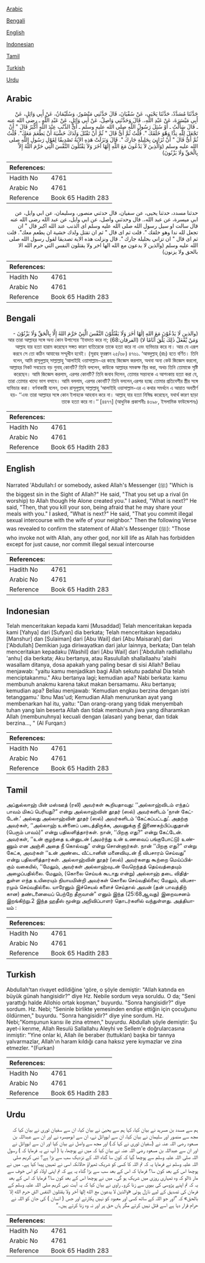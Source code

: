 [Arabic](#arabic)

[Bengali](#bengali)

[English](#english)

[Indonesian](#indonesian)

[Tamil](#tamil)

[Turkish](#turkish)

[Urdu](#urdu)

## Arabic


<div dir="rtl" lang="ar" style={{fontSize:'larger',backgroundColor:'#f8f9fa',padding:20}}>
حَدَّثَنَا مُسَدَّدٌ، حَدَّثَنَا يَحْيَى، عَنْ سُفْيَانَ، قَالَ حَدَّثَنِي مَنْصُورٌ، وَسُلَيْمَانُ، عَنْ أَبِي وَائِلٍ، عَنْ أَبِي مَيْسَرَةَ، عَنْ عَبْدِ اللَّهِ،‏.‏ قَالَ وَحَدَّثَنِي وَاصِلٌ، عَنْ أَبِي وَائِلٍ، عَنْ عَبْدِ اللَّهِ ـ رضى الله عنه ـ قَالَ سَأَلْتُ ـ أَوْ سُئِلَ رَسُولُ اللَّهِ صلى الله عليه وسلم ـ أَىُّ الذَّنْبِ عِنْدَ اللَّهِ أَكْبَرُ قَالَ ‏"‏ أَنْ تَجْعَلَ لِلَّهِ نِدًّا وَهْوَ خَلَقَكَ ‏"‏‏.‏ قُلْتُ ثُمَّ أَىٌّ قَالَ ‏"‏ ثُمَّ أَنْ تَقْتُلَ وَلَدَكَ خَشْيَةَ أَنْ يَطْعَمَ مَعَكَ‏"‏‏.‏ قُلْتُ ثُمَّ أَىٌّ قَالَ ‏"‏ أَنْ تُزَانِيَ بِحَلِيلَةِ جَارِكَ ‏"‏‏.‏ قَالَ وَنَزَلَتْ هَذِهِ الآيَةُ تَصْدِيقًا لِقَوْلِ رَسُولِ اللَّهِ صلى الله عليه وسلم ‏(‏وَالَّذِينَ لاَ يَدْعُونَ مَعَ اللَّهِ إِلَهًا آخَرَ وَلاَ يَقْتُلُونَ النَّفْسَ الَّتِي حَرَّمَ اللَّهُ إِلاَّ بِالْحَقِّ وَلَا يَزْنُونَ‏)‏
</div>
<div style={{backgroundColor:'#f8f9fa',padding:20, marginBottom: 10}}><table> <thead> <tr> <th>References:</th> <th></th> </tr> </thead> <tbody><tr><td>Hadith No</td><td>4761</td></tr><tr><td>Arabic No</td><td>4761</td></tr><tr><td>Reference</td><td>Book 65 Hadith 283</td></tr></tbody></table></div>


<div dir="rtl" lang="ar" style={{fontSize:'larger',backgroundColor:'#f8f9fa',padding:20}}>
حدثنا مسدد، حدثنا يحيى، عن سفيان، قال حدثني منصور، وسليمان، عن ابي وايل، عن ابي ميسرة، عن عبد الله،. قال وحدثني واصل، عن ابي وايل، عن عبد الله رضى الله عنه قال سالت او سيل رسول الله صلى الله عليه وسلم اى الذنب عند الله اكبر قال " ان تجعل لله ندا وهو خلقك ". قلت ثم اى قال " ثم ان تقتل ولدك خشية ان يطعم معك". قلت ثم اى قال " ان تزاني بحليلة جارك ". قال ونزلت هذه الاية تصديقا لقول رسول الله صلى الله عليه وسلم (والذين لا يدعون مع الله الها اخر ولا يقتلون النفس التي حرم الله الا بالحق ولا يزنون)
</div>
<div style={{backgroundColor:'#f8f9fa',padding:20, marginBottom: 10}}><table> <thead> <tr> <th>References:</th> <th></th> </tr> </thead> <tbody><tr><td>Hadith No</td><td>4761</td></tr><tr><td>Arabic No</td><td>4761</td></tr><tr><td>Reference</td><td>Book 65 Hadith 283</td></tr></tbody></table></div>

## Bengali


<div dir="rtl" lang="bn" style={{fontSize:'larger',backgroundColor:'#f8f9fa',padding:20}}>
(‏والذين لَا يَدْعُوْنَ مَعَ اللهِ إلٰهًا اٰخَرَ وَلَا يَقْتُلُوْنَ النَّفْسَ الَّتِيْ حَرَّمَ اللهُ إِلَّا بِالْحَقِّ وَلَا يَزْنُوْنَ - وَمَنْ يَّفْعَلْ ذٰلِكَ يَلْقَ أَثَامًا لا) (الفرقان:68) আর তারা আল্লাহর সঙ্গে অন্য কোন উপাস্যের ‘ইবাদাত করে না; আল্লাহ যার হত্যা হারাম করেছেন সঙ্গত কারণ ব্যতিরেকে তাকে হত্যা করে না এবং ব্যভিচার করে না। আর যে এরূপ করবে সে তো কঠিন আযাবের সম্মুখীন হবেই। (সূরাহ ফুরক্বান ২৫/৬৮) ৪৭৬১. ‘আবদুল্লাহ্ (রাঃ) হতে বর্ণিত। তিনি বলেন, আমি রাসূলুল্লাহ্ সাল্লাল্লাহু ‘আলাইহি ওয়াসাল্লাম-এর কাছে জিজ্ঞেস করলাম, অথবা অন্য কেউ জিজ্ঞেস করলো, আল্লাহর নিকট সবচেয়ে বড় গুনাহ্ কোনটি? তিনি বললেন, কাউকে আল্লাহর সমকক্ষ স্থির করা, অথচ তিনি তোমাকে সৃষ্টি করেছেন। আমি জিজ্ঞেস করলাম, এরপর কোনটি? তিনি জবাব দিলেন, তোমার সন্তানকে এ আশংকায় হত্যা করা যে, তারা তোমার খাদ্যে ভাগ বসাবে। আমি বললাম, এরপর কোনটি? তিনি বললেন,এরপর হচ্ছে তোমার প্রতিবেশীর স্ত্রীর সঙ্গে ব্যভিচার করা। বর্ণনাকারী বলেন, তখন রাসূলুল্লাহ্ সাল্লাল্লাহু ‘আলাইহি ওয়াসাল্লাম-এর এ কথার সমর্থনে এ আয়াত অবতীর্ণ হয়- ‘‘এবং তারা আল্লাহর সঙ্গে কোন ইলাহকে আহবান করে না। আল্লাহ্ যার হত্যা নিষিদ্ধ করেছেন, যথার্থ কারণ ছাড়া তাকে হত্যা করে না।’’ [৪৪৭৭] (আধুনিক প্রকাশনীঃ ৪৩৯৮, ইসলামিক ফাউন্ডেশনঃ)
</div>
<div style={{backgroundColor:'#f8f9fa',padding:20, marginBottom: 10}}><table> <thead> <tr> <th>References:</th> <th></th> </tr> </thead> <tbody><tr><td>Hadith No</td><td>4761</td></tr><tr><td>Arabic No</td><td>4761</td></tr><tr><td>Reference</td><td>Book 65 Hadith 283</td></tr></tbody></table></div>

## English


<div dir="ltr" lang="en" style={{fontSize:'larger',backgroundColor:'#f8f9fa',padding:20}}>
Narrated 'Abdullah:I or somebody, asked Allah's Messenger (ﷺ) "Which is the biggest sin in the Sight of Allah?" He said, "That you set up a rival (in worship) to Allah though He Alone created you." I asked, "What is next?" He said, "Then, that you kill your son, being afraid that he may share your meals with you." I asked, "What is next?" He said, "That you commit illegal sexual intercourse with the wife of your neighbor." Then the following Verse was revealed to confirm the statement of Allah's Messenger (ﷺ): "Those who invoke not with Allah, any other god, nor kill life as Allah has forbidden except for just cause, nor commit illegal sexual intercourse
</div>
<div style={{backgroundColor:'#f8f9fa',padding:20, marginBottom: 10}}><table> <thead> <tr> <th>References:</th> <th></th> </tr> </thead> <tbody><tr><td>Hadith No</td><td>4761</td></tr><tr><td>Arabic No</td><td>4761</td></tr><tr><td>Reference</td><td>Book 65 Hadith 283</td></tr></tbody></table></div>

## Indonesian


<div dir="ltr" lang="id" style={{fontSize:'larger',backgroundColor:'#f8f9fa',padding:20}}>
Telah menceritakan kepada kami [Musaddad] Telah menceritakan kepada kami [Yahya] dari [Sufyan] dia berkata; Telah menceritakan kepadaku [Manshur] dan [Sulaiman] dari [Abu Wail] dari [Abu Maisarah] dari ['Abdullah] Demikian juga diriwayatkan dari jalur lainnya, berkata; Dan telah menceritakan kepadaku [Washil] dari [Abu Wail] dari ['Abdullah radliallahu 'anhu] dia berkata; Aku bertanya, atau Rasulullah shallallaahu 'alaihi wasallam ditanya, dosa apakah yang paling besar di sisi Allah? Beliau menjawab: "yaitu kamu menjadikan bagi Allah sekutu padahal Dia telah menciptakanmu." Aku bertanya lagi; kemudian apa? Nabi berkata: kamu membunuh anakmu karena takut makan bersamamu. Aku bertanya; kemudian apa? Beliau menjawab: 'Kemudian engkau berzina dengan istri tetanggamu.' Ibnu Mas'ud; Kemudian Allah menurunkan ayat yang membenarkan hal itu, yaitu: "Dan orang-orang yang tidak menyembah tuhan yang lain beserta Allah dan tidak membunuh jiwa yang diharamkan Allah (membunuhnya) kecuali dengan (alasan) yang benar, dan tidak berzina…, " (Al Furqan:)
</div>
<div style={{backgroundColor:'#f8f9fa',padding:20, marginBottom: 10}}><table> <thead> <tr> <th>References:</th> <th></th> </tr> </thead> <tbody><tr><td>Hadith No</td><td>4761</td></tr><tr><td>Arabic No</td><td>4761</td></tr><tr><td>Reference</td><td>Book 65 Hadith 283</td></tr></tbody></table></div>

## Tamil


<div dir="ltr" lang="ta" style={{fontSize:'larger',backgroundColor:'#f8f9fa',padding:20}}>
அப்துல்லாஹ் பின் மஸ்ஊத் (ரலி) அவர்கள் கூறியதாவது: ‘‘அல்லாஹ்விடம் எந்தப் பாவம் மிகப் பெரியது?” என்று அல்லாஹ்வின் தூதர் (ஸல்) அவர்களிடம் ‘நான் கேட்டேன்.’ அல்லது அல்லாஹ்வின் தூதர் (ஸல்) அவர்களிடம் ‘கேட்கப்பட்டது’. அதற்கு அவர்கள், ‘‘அல்லாஹ் உன்னைப் படைத்திருக்க, அவனுக்கு நீ இணைகற்பிப்பதுதான் (பெரும் பாவம்)” என்று பதிலளித்தார்கள். நான், ‘‘பிறகு எது?” என்று கேட்டேன். அவர்கள், ‘‘உன் குழந்தை உன்னுடன் (அமர்ந்து உன் உணவைப் பங்குபோட்டு) உண்ணும் என அஞ்சி அதை நீ கொல்வது” என்று சொன்னார்கள். நான் ‘‘பிறகு எது?” என்று கேட்க, அவர்கள் ‘‘உன் அண்டை வீட்டானின் மனைவியுடன் நீ விபசாரம் செய்வது” என்று பதிலளித்தார்கள். அல்லாஹ்வின் தூதர் (ஸல்) அவர்களது கூற்றை மெய்ப்பிக்கும் வகையில், ‘‘மேலும், அவர்கள் அல்லாஹ்வுடன் வேறெந்தத் தெய்வத்தையும் அழைப்பதில்லை. மேலும், (கொலை செய்யக் கூடாது என்று) அல்லாஹ் தடை விதித்துள்ள எந்த உயிரையும் நியாயமின்றி அவர்கள் கொலை செய்வதில்லை; மேலும், விபசாரமும் செய்வதில்லை. யாரேனும் இச்செயல் களைச் செய்தால் அவன் (தன் பாவத்திற் கான) தண்டனையைப் பெற்றே தீருவான்” எனும் இந்த (25:68ஆவது) இறைவசனம் இறங்கிற்று.2 இந்த ஹதீஸ் மூன்று அறிவிப்பாளர் தொடர்களில் வந்துள்ளது. அத்தியாயம் :
</div>
<div style={{backgroundColor:'#f8f9fa',padding:20, marginBottom: 10}}><table> <thead> <tr> <th>References:</th> <th></th> </tr> </thead> <tbody><tr><td>Hadith No</td><td>4761</td></tr><tr><td>Arabic No</td><td>4761</td></tr><tr><td>Reference</td><td>Book 65 Hadith 283</td></tr></tbody></table></div>

## Turkish


<div dir="ltr" lang="tr" style={{fontSize:'larger',backgroundColor:'#f8f9fa',padding:20}}>
Abdullah'tan rivayet edildiğine 'göre, o şöyle demiştir: "Allah katında en büyük günah hangisidir?" diye Hz. Nebile sordum veya soruldu. O da; "Seni yarattığı halde Allohio ortak koşman," buyurdu. "Sonra hangisidir?" diye sordum. Hz. Nebi; "Seninle birlikte yemesinden endişe ettiğin için çocuğunu öldürmen," buyurdu. "Sonra hangisidir?" diye yine sordum. Hz. Nebi;"Komşunun karısı ile zina etmen," buyurdu. Abdullah şöyle demiştir: Şu ayet-i kerıme, Allah Resulü Sallallahu Aleyhi ve Sellem'e doğrularcasına inmiştir: "Yine onlar ki, Allah ile beraber (tuttuklan) başka bir tannya yalvarmazlar, Allah'ın haram kıldığı cana haksız yere kıymazlar ve zina etmezler. "(Furkan)
</div>
<div style={{backgroundColor:'#f8f9fa',padding:20, marginBottom: 10}}><table> <thead> <tr> <th>References:</th> <th></th> </tr> </thead> <tbody><tr><td>Hadith No</td><td>4761</td></tr><tr><td>Arabic No</td><td>4761</td></tr><tr><td>Reference</td><td>Book 65 Hadith 283</td></tr></tbody></table></div>

## Urdu


<div dir="rtl" lang="ur" style={{fontSize:'larger',backgroundColor:'#f8f9fa',padding:20}}>
ہم سے مسدد بن مسرہد نے بیان کیا، کہا ہم سے یحییٰ نے بیان کیا، ان سے سفیان ثوری نے بیان کیا کہ مجھ سے منصور اور سلیمان نے بیان کیا، ان سے ابووائل نے، ان سے ابومیسرہ نے اور ان سے عبداللہ بن مسعود رضی اللہ عنہ نے (سفیان ثوری نے کہا کہ) اور مجھ سے واصل نے بیان کیا اور ان سے ابووائل نے اور ان سے عبداللہ بن مسعود رضی اللہ عنہ نے بیان کیا کہ میں نے پوچھا، یا ( آپ نے یہ فرمایا کہ ) رسول اللہ صلی اللہ علیہ وسلم سے پوچھا گیا کہ کون سا گناہ اللہ کے نزدیک سب سے بڑا ہے؟ نبی کریم صلی اللہ علیہ وسلم نے فرمایا یہ کہ تم اللہ کا کسی کو شریک ٹھہراؤ حالانکہ اسی نے تمہیں پیدا کیا ہے۔ میں نے پوچھا اس کے بعد کون سا؟ فرمایا کہ اس کے بعد سب سے بڑا گناہ یہ ہے کہ تم اپنی اولاد کو اس خوف سے مار ڈالو کہ وہ تمہاری روزی میں شریک ہو گی۔ میں نے پوچھا اس کے بعد کون سا؟ فرمایا کہ اس کے بعد یہ کہ تم اپنے پڑوسی کی بیوی سے زنا کرو۔ راوی نے بیان کیا کہ یہ آیت نبی کریم صلی اللہ علیہ وسلم کے فرمان کی تصدیق کے لیے نازل ہوئی «والذين لا يدعون مع الله إلها آخر ولا يقتلون النفس التي حرم الله إلا بالحق‏» کہ ”اور جو اللہ کے ساتھ کسی اور معبود کو نہیں پکارتے اور جس ( انسان ) کی جان کو اللہ نے حرام قرار دیا ہے اسے قتل نہیں کرتے مگر ہاں حق پر اور نہ وہ زنا کرتے ہیں۔“
</div>
<div style={{backgroundColor:'#f8f9fa',padding:20, marginBottom: 10}}><table> <thead> <tr> <th>References:</th> <th></th> </tr> </thead> <tbody><tr><td>Hadith No</td><td>4761</td></tr><tr><td>Arabic No</td><td>4761</td></tr><tr><td>Reference</td><td>Book 65 Hadith 283</td></tr></tbody></table></div>